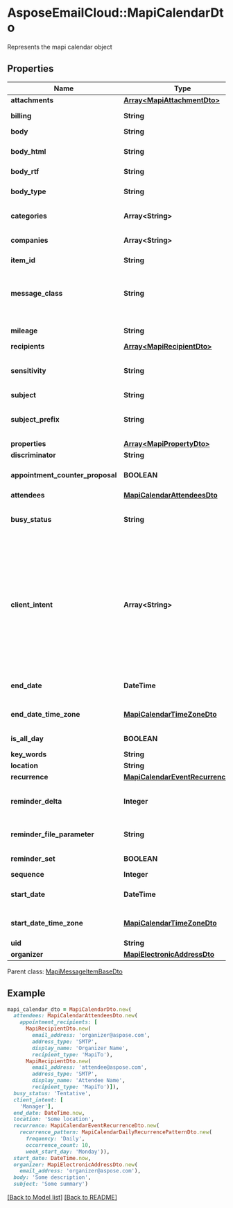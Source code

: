# AsposeEmailCloud::MapiCalendarDto

Represents the mapi calendar object             

## Properties
Name | Type | Description | Notes
---- | ---- | ----------- | -----
**attachments** |[**Array&lt;MapiAttachmentDto&gt;**](MapiAttachmentDto.md) | Message item attachments.              | [optional] 
**billing** |**String** | Billing information associated with an item.              | [optional] 
**body** |**String** | Message text.              | [optional] 
**body_html** |**String** | Gets the BodyRtf of the message converted to HTML, if present, otherwise an empty string.              | [optional] 
**body_rtf** |**String** | RTF formatted message text.              | [optional] 
**body_type** |**String** | The content type of message body. Enum, available values: PlainText, Html, Rtf | 
**categories** |**Array&lt;String&gt;** | Contains keywords or categories for the message object.              | [optional] 
**companies** |**Array&lt;String&gt;** | Contains the names of the companies that are associated with an item.              | [optional] 
**item_id** |**String** | The item id, uses with a server.              | [optional] 
**message_class** |**String** | Case-sensitive string that identifies the sender-defined message class, such as IPM.Note. The message class specifies the type, purpose, or content of the message.              | [optional] 
**mileage** |**String** | Contains the mileage information that is associated with an item.              | [optional] 
**recipients** |[**Array&lt;MapiRecipientDto&gt;**](MapiRecipientDto.md) | Recipients of the message.              | [optional] 
**sensitivity** |**String** | Contains values that indicate the message sensitivity. Enum, available values: None, Personal, Private, CompanyConfidential | 
**subject** |**String** | Subject of the message.              | [optional] 
**subject_prefix** |**String** | Subject prefix that typically indicates some action on a message, such as \"FW: \" for forwarding.              | [optional] 
**properties** |[**Array&lt;MapiPropertyDto&gt;**](MapiPropertyDto.md) | List of MAPI properties              | [optional] 
**discriminator** |**String** |  | 
**appointment_counter_proposal** |**BOOLEAN** | Value indicating whether a Meeting Response object is a counter proposal.              | 
**attendees** |[**MapiCalendarAttendeesDto**](MapiCalendarAttendeesDto.md) | Attendees              | [optional] 
**busy_status** |**String** | Enumerates the mapi calendar possible busy status Enum, available values: Free, Tentative, Busy, OutOfOffice | 
**client_intent** |**Array&lt;String&gt;** | Actions the user has taken on this Meeting object.              Items: Enumerates the actions the user can taken on the Meeting object Enum, available values: Manager, Delegate, DeletedWithNoResponse, DeletedExceptionWithNoResponse, RespondedTentative, RespondedAccept, RespondedDecline, ModifiedStartTime, ModifiedEndTime, ModifiedLocation, RespondedExceptionDecline, Canceled, ExceptionCanceled | [optional] 
**end_date** |**DateTime** | End date and time of the event. If the date is not set, default value for DateTime is returned.              | 
**end_date_time_zone** |[**MapiCalendarTimeZoneDto**](MapiCalendarTimeZoneDto.md) | Time zone information that indicates the time zone of the EndDate property.              | [optional] 
**is_all_day** |**BOOLEAN** | Value indicating whether the event is an all-day event.              | 
**key_words** |**String** | Categories of the calendar object.              | [optional] 
**location** |**String** | Location of the event.              | [optional] 
**recurrence** |[**MapiCalendarEventRecurrenceDto**](MapiCalendarEventRecurrenceDto.md) | Recurrence properties.              | [optional] 
**reminder_delta** |**Integer** | Interval, in minutes, between the time at which the reminder first becomes overdue and the start time of the Calendar object.              | 
**reminder_file_parameter** |**String** | Full path of the sound that a client SHOULD play when the reminder becomes overdue.              | [optional] 
**reminder_set** |**BOOLEAN** | Value indicating whether a reminder is set on the object.              | 
**sequence** |**Integer** | Sequence number.              | 
**start_date** |**DateTime** | Start date and time of the event. If the date is not set, default value for DateTime is returned.              | 
**start_date_time_zone** |[**MapiCalendarTimeZoneDto**](MapiCalendarTimeZoneDto.md) | Time zone information that indicates the time zone of the StartDate property.              | [optional] 
**uid** |**String** | Unique identifier.              | [optional] 
**organizer** |[**MapiElectronicAddressDto**](MapiElectronicAddressDto.md) | Organizer              | [optional] 

Parent class: [MapiMessageItemBaseDto](MapiMessageItemBaseDto.md)


## Example
```ruby
mapi_calendar_dto = MapiCalendarDto.new(
  attendees: MapiCalendarAttendeesDto.new(
    appointment_recipients: [
      MapiRecipientDto.new(
        email_address: 'organizer@aspose.com',
        address_type: 'SMTP',
        display_name: 'Organizer Name',
        recipient_type: 'MapiTo'),
      MapiRecipientDto.new(
        email_address: 'attendee@aspose.com',
        address_type: 'SMTP',
        display_name: 'Attendee Name',
        recipient_type: 'MapiTo')]),
  busy_status: 'Tentative',
  client_intent: [
    'Manager'],
  end_date: DateTime.now,
  location: 'Some location',
  recurrence: MapiCalendarEventRecurrenceDto.new(
    recurrence_pattern: MapiCalendarDailyRecurrencePatternDto.new(
      frequency: 'Daily',
      occurrence_count: 10,
      week_start_day: 'Monday')),
  start_date: DateTime.now,
  organizer: MapiElectronicAddressDto.new(
    email_address: 'organizer@aspose.com'),
  body: 'Some description',
  subject: 'Some summary')
```


[[Back to Model list]](Models.md) [[Back to README]](README.md)
